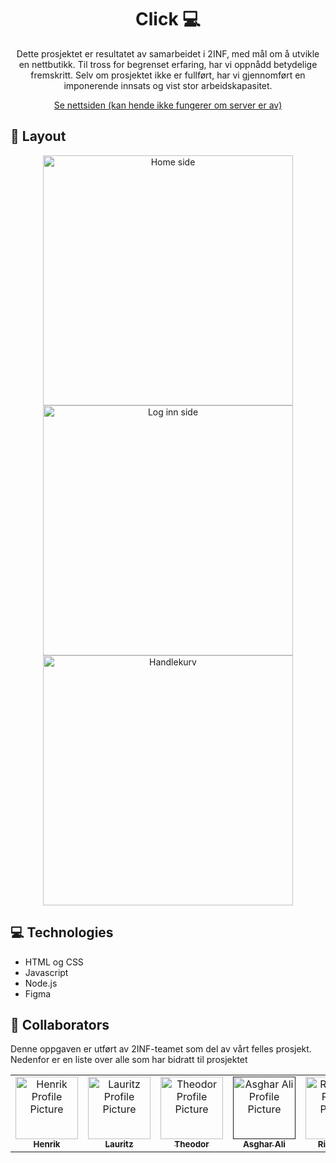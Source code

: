 
<h1 align="center" style="font-weight: bold;">Click 💻</h1>


<p align="center">Dette prosjektet er resultatet av samarbeidet i  2INF, med mål om å utvikle en nettbutikk. Til tross for begrenset erfaring, har vi oppnådd betydelige fremskritt. Selv om prosjektet ikke er fullført, har vi gjennomført en imponerende innsats og vist stor arbeidskapasitet.</p>


<p align="center">
<a href="http://193.213.190.218:32768/#">Se nettsiden (kan hende ikke fungerer om server er av)</a>
</p>

<h2 id="layout">🎨 Layout</h2>

<p align="center">

<img src="https://i.postimg.cc/Z5q6LSjx/screencapture-193-213-190-218-32768-2025-01-21-12-50-47.png" alt="Home side" width="400px">
<img src="https://i.postimg.cc/W4BrjJV5/screencapture-193-213-190-218-32768-Log-INN-html-2025-01-21-12-52-36.png" alt="Log inn side" width="400px">
<img src="https://i.postimg.cc/05dmRQBC/screencapture-193-213-190-218-32768-shopping-cart-html-2025-01-21-12-53-40.png" alt="Handlekurv " width="400px">
</p>

<h2 id="technologies">💻 Technologies</h2>

- HTML og CSS
- Javascript
- Node.js
- Figma

<h2 id="colab">🤝 Collaborators</h2>

<p>Denne oppgaven er utført av 2INF-teamet som del av vårt felles prosjekt. Nedenfor er en liste over alle som har bidratt til prosjektet</p>
<table>
<tr>

<td align="center">
<a href="https://github.com/on200w">
<img src="https://i.postimg.cc/W4gzGYR7/Default-pfp.jpg" width="100px;" alt="Henrik Profile Picture"/><br>
<sub>
<b>Henrik</b>
</sub>
</a>
</td>

<td align="center">
<a href="https://github.com/lauritz07">
<img src="https://i.postimg.cc/W4gzGYR7/Default-pfp.jpg" width="100px;" alt="Lauritz  Profile Picture"/><br>
<sub>
<b>Lauritz </b>
</sub>
</a>
</td>

<td align="center">
<a href="https://github.com/Helios20pog">
<img src="https://i.postimg.cc/W4gzGYR7/Default-pfp.jpg" width="100px;" alt="Theodor  Profile Picture"/><br>
<sub>
<b>Theodor </b>
</sub>
</a>
</td>

<td align="center">
<a href="">
<img src="https://i.postimg.cc/W4gzGYR7/Default-pfp.jpg" width="100px;" alt="Asghar Ali Profile Picture"/><br>
<sub>
<b>Asghar Ali</b>
</sub>
</a>
</td>

<td align="center">
<a href="https://github.com/Moaninghamster0">
<img src="https://i.postimg.cc/W4gzGYR7/Default-pfp.jpg" width="100px;" alt="Rimantas  Profile Picture"/><br>
<sub>
<b>Rimantas </b>
</sub>
</a>
</td>

<td align="center">
<a href="">
<img src="https://i.postimg.cc/W4gzGYR7/Default-pfp.jpg" width="100px;" alt="Vilde Profile Picture"/><br>
<sub>
<b>Vilde</b>
</sub>
</a>
</td>

<td align="center">
<a href="https://github.com/JojoChad">
<img src="https://i.postimg.cc/W4gzGYR7/Default-pfp.jpg" width="100px;" alt="Hadrian Profile Picture"/><br>
<sub>
<b>Hadrian</b>
</sub>
</a>
</td>

<td align="center">
<a href="">
<img src="https://i.postimg.cc/W4gzGYR7/Default-pfp.jpg" width="100px;" alt="Santina  Profile Picture"/><br>
<sub>
<b>Santina </b>
</sub>
</a>
</td>

<td align="center">
<a href="">
<img src="https://i.postimg.cc/W4gzGYR7/Default-pfp.jpg" width="100px;" alt="Aurora  Profile Picture"/><br>
<sub>
<b>Aurora </b>
</sub>
</a>
</td>

<td align="center">
<a href="">
<img src="https://i.postimg.cc/W4gzGYR7/Default-pfp.jpg" width="100px;" alt="Kachasit Profile Picture"/><br>
<sub>
<b>Kachasit</b>
</sub>
</a>
</td>

</tr>
</table>
